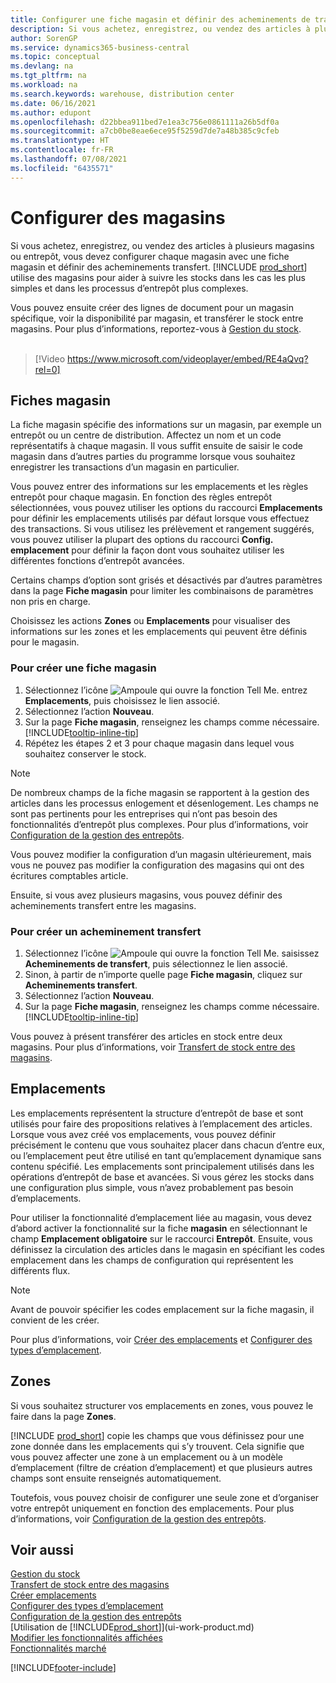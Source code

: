 ```yaml
---
title: Configurer une fiche magasin et définir des acheminements de transfert
description: Si vous achetez, enregistrez, ou vendez des articles à plusieurs magasins ou entrepôt, vous devez configurer chaque magasin avec une fiche magasin et définir des acheminements transfert.
author: SorenGP
ms.service: dynamics365-business-central
ms.topic: conceptual
ms.devlang: na
ms.tgt_pltfrm: na
ms.workload: na
ms.search.keywords: warehouse, distribution center
ms.date: 06/16/2021
ms.author: edupont
ms.openlocfilehash: d22bbea911bed7e1ea3c756e0861111a26b5df0a
ms.sourcegitcommit: a7cb0be8eae6ece95f5259d7de7a48b385c9cfeb
ms.translationtype: HT
ms.contentlocale: fr-FR
ms.lasthandoff: 07/08/2021
ms.locfileid: "6435571"
---
```

# <a name="set-up-locations"></a>Configurer des magasins

Si vous achetez, enregistrez, ou vendez des articles à plusieurs magasins ou entrepôt, vous devez configurer chaque magasin avec une fiche magasin et définir des acheminements transfert. [!INCLUDE [prod_short](includes/prod_short.md)] utilise des magasins pour aider à suivre les stocks dans les cas les plus simples et dans les processus d’entrepôt plus complexes.

Vous pouvez ensuite créer des lignes de document pour un magasin spécifique, voir la disponibilité par magasin, et transférer le stock entre magasins. Pour plus d’informations, reportez-vous à [Gestion du stock](inventory-manage-inventory.md).
<br><br>  
  
> [!Video https://www.microsoft.com/videoplayer/embed/RE4aQvq?rel=0]

## <a name="location-cards"></a>Fiches magasin

La fiche magasin spécifie des informations sur un magasin, par exemple un entrepôt ou un centre de distribution. Affectez un nom et un code représentatifs à chaque magasin. Il vous suffit ensuite de saisir le code magasin dans d’autres parties du programme lorsque vous souhaitez enregistrer les transactions d’un magasin en particulier.  

Vous pouvez entrer des informations sur les emplacements et les règles entrepôt pour chaque magasin. En fonction des règles entrepôt sélectionnées, vous pouvez utiliser les options du raccourci **Emplacements** pour définir les emplacements utilisés par défaut lorsque vous effectuez des transactions. Si vous utilisez les prélèvement et rangement suggérés, vous pouvez utiliser la plupart des options du raccourci **Config. emplacement** pour définir la façon dont vous souhaitez utiliser les différentes fonctions d’entrepôt avancées.  

Certains champs d’option sont grisés et désactivés par d’autres paramètres dans la page **Fiche magasin** pour limiter les combinaisons de paramètres non pris en charge.  

Choisissez les actions **Zones** ou **Emplacements** pour visualiser des informations sur les zones et les emplacements qui peuvent être définis pour le magasin.

### <a name="to-create-a-location-card"></a>Pour créer une fiche magasin

1. Sélectionnez l’icône ![Ampoule qui ouvre la fonction Tell Me.](media/ui-search/search_small.png "Dites-moi ce que vous voulez faire") entrez **Emplacements**, puis choisissez le lien associé.
2. Sélectionnez l’action **Nouveau**.
3. Sur la page **Fiche magasin**, renseignez les champs comme nécessaire. [!INCLUDE[tooltip-inline-tip](includes/tooltip-inline-tip_md.md)]
4. Répétez les étapes 2 et 3 pour chaque magasin dans lequel vous souhaitez conserver le stock.

> [!NOTE]  
> De nombreux champs de la fiche magasin se rapportent à la gestion des articles dans les processus enlogement et désenlogement. Les champs ne sont pas pertinents pour les entreprises qui n’ont pas besoin des fonctionnalités d’entrepôt plus complexes. Pour plus d’informations, voir [Configuration de la gestion des entrepôts](warehouse-setup-warehouse.md).

Vous pouvez modifier la configuration d’un magasin ultérieurement, mais vous ne pouvez pas modifier la configuration des magasins qui ont des écritures comptables article.  

Ensuite, si vous avez plusieurs magasins, vous pouvez définir des acheminements transfert entre les magasins.  

### <a name="to-create-a-transfer-route"></a>Pour créer un acheminement transfert

1. Sélectionnez l’icône ![Ampoule qui ouvre la fonction Tell Me.](media/ui-search/search_small.png "Dites-moi ce que vous voulez faire") saisissez **Acheminements de transfert**, puis sélectionnez le lien associé.
2. Sinon, à partir de n’importe quelle page **Fiche magasin**, cliquez sur **Acheminements transfert**.
3. Sélectionnez l’action **Nouveau**.
4. Sur la page **Fiche magasin**, renseignez les champs comme nécessaire. [!INCLUDE[tooltip-inline-tip](includes/tooltip-inline-tip_md.md)]

Vous pouvez à présent transférer des articles en stock entre deux magasins. Pour plus d’informations, voir [Transfert de stock entre des magasins](inventory-how-transfer-between-locations.md).    

## <a name="bins"></a>Emplacements

Les emplacements représentent la structure d’entrepôt de base et sont utilisés pour faire des propositions relatives à l’emplacement des articles. Lorsque vous avez créé vos emplacements, vous pouvez définir précisément le contenu que vous souhaitez placer dans chacun d’entre eux, ou l’emplacement peut être utilisé en tant qu’emplacement dynamique sans contenu spécifié. Les emplacements sont principalement utilisés dans les opérations d’entrepôt de base et avancées. Si vous gérez les stocks dans une configuration plus simple, vous n’avez probablement pas besoin d’emplacements.

Pour utiliser la fonctionnalité d’emplacement liée au magasin, vous devez d’abord activer la fonctionnalité sur la fiche **magasin** en sélectionnant le champ **Emplacement obligatoire** sur le raccourci **Entrepôt**. Ensuite, vous définissez la circulation des articles dans le magasin en spécifiant les codes emplacement dans les champs de configuration qui représentent les différents flux.

> [!NOTE]
> Avant de pouvoir spécifier les codes emplacement sur la fiche magasin, il convient de les créer.

Pour plus d’informations, voir [Créer des emplacements](warehouse-how-to-create-individual-bins.md) et [Configurer des types d’emplacement](warehouse-how-to-set-up-bin-types.md).  

## <a name="zones"></a>Zones

Si vous souhaitez structurer vos emplacements en zones, vous pouvez le faire dans la page **Zones**.

[!INCLUDE [prod_short](includes/prod_short.md)] copie les champs que vous définissez pour une zone donnée dans les emplacements qui s’y trouvent. Cela signifie que vous pouvez affecter une zone à un emplacement ou à un modèle d’emplacement (filtre de création d’emplacement) et que plusieurs autres champs sont ensuite renseignés automatiquement.

Toutefois, vous pouvez choisir de configurer une seule zone et d’organiser votre entrepôt uniquement en fonction des emplacements. Pour plus d’informations, voir [Configuration de la gestion des entrepôts](warehouse-setup-warehouse.md).  

## <a name="see-also"></a>Voir aussi

[Gestion du stock](inventory-manage-inventory.md)  
[Transfert de stock entre des magasins](inventory-how-transfer-between-locations.md)  
[Créer emplacements](warehouse-how-to-create-individual-bins.md)  
[Configurer des types d’emplacement](warehouse-how-to-set-up-bin-types.md)  
[Configuration de la gestion des entrepôts](warehouse-setup-warehouse.md)  
[Utilisation de [!INCLUDE[prod_short](includes/prod_short.md)]](ui-work-product.md)  
[Modifier les fonctionnalités affichées](ui-experiences.md)  
[Fonctionnalités marché](ui-across-business-areas.md)


[!INCLUDE[footer-include](includes/footer-banner.md)]